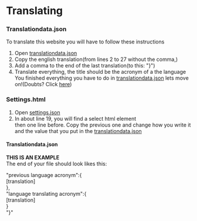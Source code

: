 # Translating
### Translationdata.json
To translate this website you will have to follow these instructions
1. Open [translationdata.json](./translationdata.json)
2. Copy the english translation(from lines 2 to 27 without the comma,)
3. Add a comma to the end of the last translation(to this: "}")
5. Translate everything, the title should be the acronym of a the language<br>
You finished everything you have to do in [translationdata.json](./translationdata.json) lets move on!(Doubts? Click [here](####Translationdata.json))
### Settings.html
1. Open [settings.json](./settings.json)
2. In about line 19, you will find a select html element <br> then one line before. Copy the previous one and change how you write it and the value that you put in the [translationdata.json](./translationdata.json)






#### Translationdata.json
**THIS IS AN EXAMPLE** <br>
The end of your file should look likes this:

"previous language acronym":{<br>
        [translation]<br>
},<br>
"language translating acronym":{<br>
        [translation]<br>
    }<br>
"}"
